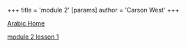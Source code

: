 +++
 title = 'module 2'
[params]
	author = 'Carson West'
+++

[Arabic Home](./../arabic-home/)

[module 2 lesson 1](./../module-2-lesson-1/)
